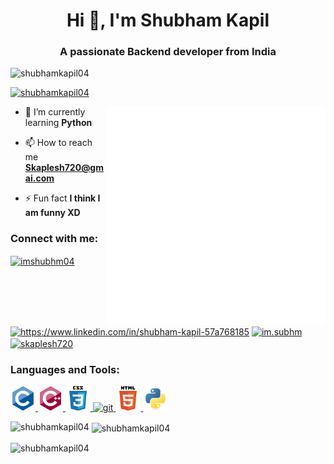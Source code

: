 <h1 align="center">Hi 👋, I'm Shubham Kapil</h1>
<h3 align="center">A passionate Backend developer from India</h3>

<p align="left"> <img src="https://komarev.com/ghpvc/?username=shubhamkapil04&label=Profile%20views&color=0e75b6&style=flat" alt="shubhamkapil04" /> </p>

<p align="left"> <a href="https://github.com/ryo-ma/github-profile-trophy"><img src="https://github-profile-trophy.vercel.app/?username=shubhamkapil04" alt="shubhamkapil04" /></a> </p>

<img align="right" alt="Coding" width="350" src="https://github.com/ShubhamKapil04/ShubhamKapil04/blob/main/97525-code-dark.gif">

- 🌱 I’m currently learning **Python**

- 📫 How to reach me **Skaplesh720@gmai.com**

- ⚡ Fun fact **I think I am funny XD**

<h3 align="left">Connect with me:</h3>
<p align="left">
<a href="https://twitter.com/imshubhm04" target="blank"><img align="center" src="https://raw.githubusercontent.com/rahuldkjain/github-profile-readme-generator/master/src/images/icons/Social/twitter.svg" alt="imshubhm04" height="30" width="40" /></a>
<a href="https://linkedin.com/in/https://www.linkedin.com/in/shubham-kapil-57a768185" target="blank"><img align="center" src="https://raw.githubusercontent.com/rahuldkjain/github-profile-readme-generator/master/src/images/icons/Social/linked-in-alt.svg" alt="https://www.linkedin.com/in/shubham-kapil-57a768185" height="30" width="40" /></a>
<a href="https://instagram.com/im.subhm" target="blank"><img align="center" src="https://raw.githubusercontent.com/rahuldkjain/github-profile-readme-generator/master/src/images/icons/Social/instagram.svg" alt="im.subhm" height="30" width="40" /></a>
<a href="https://www.leetcode.com/skaplesh720" target="blank"><img align="center" src="https://raw.githubusercontent.com/rahuldkjain/github-profile-readme-generator/master/src/images/icons/Social/leet-code.svg" alt="skaplesh720" height="30" width="40" /></a>
</p>

<h3 align="left">Languages and Tools:</h3>
<p align="left"> <a href="https://www.cprogramming.com/" target="_blank" rel="noreferrer"> <img src="https://raw.githubusercontent.com/devicons/devicon/master/icons/c/c-original.svg" alt="c" width="40" height="40"/> </a> <a href="https://www.w3schools.com/cpp/" target="_blank" rel="noreferrer"> <img src="https://raw.githubusercontent.com/devicons/devicon/master/icons/cplusplus/cplusplus-original.svg" alt="cplusplus" width="40" height="40"/> </a> <a href="https://www.w3schools.com/css/" target="_blank" rel="noreferrer"> <img src="https://raw.githubusercontent.com/devicons/devicon/master/icons/css3/css3-original-wordmark.svg" alt="css3" width="40" height="40"/> </a> <a href="https://git-scm.com/" target="_blank" rel="noreferrer"> <img src="https://www.vectorlogo.zone/logos/git-scm/git-scm-icon.svg" alt="git" width="40" height="40"/> </a> <a href="https://www.w3.org/html/" target="_blank" rel="noreferrer"> <img src="https://raw.githubusercontent.com/devicons/devicon/master/icons/html5/html5-original-wordmark.svg" alt="html5" width="40" height="40"/> </a> <a href="https://www.python.org" target="_blank" rel="noreferrer"> <img src="https://raw.githubusercontent.com/devicons/devicon/master/icons/python/python-original.svg" alt="python" width="40" height="40"/> </a> </p>

<p><img align="left" src="https://github-readme-stats.vercel.app/api/top-langs?username=shubhamkapil04&show_icons=true&locale=en&layout=compact" alt="shubhamkapil04" /></p>

<p>&nbsp;<img align="center" src="https://github-readme-stats.vercel.app/api?username=shubhamkapil04&show_icons=true&locale=en" alt="shubhamkapil04" /></p>

<p><img align="center" src="https://github-readme-streak-stats.herokuapp.com/?user=shubhamkapil04&" alt="shubhamkapil04" /></p>

